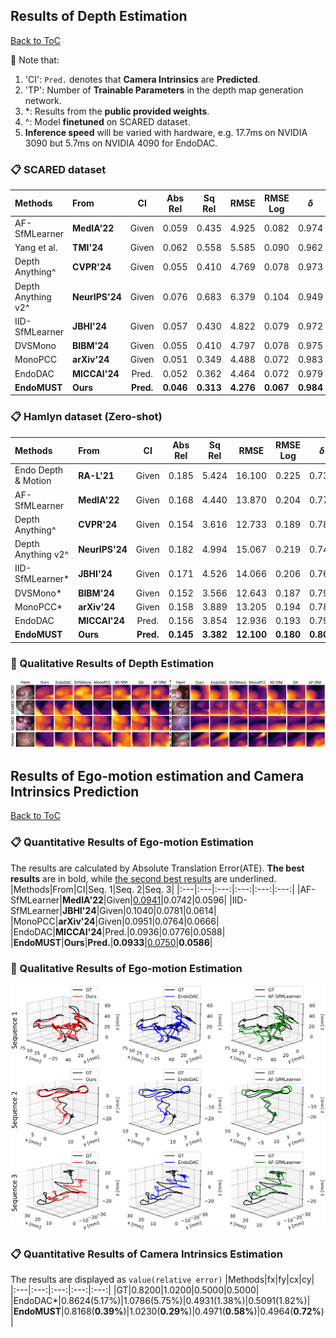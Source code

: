 ## Results of Depth Estimation
[Back to ToC](#table-of-contents)

:pushpin: Note that:
1. 'CI': `Pred.` denotes that **Camera Intrinsics** are **Predicted**.
2. 'TP': Number of **Trainable Parameters** in the depth map generation network.
3. *: Results from the **public provided weights**.
4. \^: Model **finetuned** on SCARED dataset.
5. **Inference speed** will be varied with hardware, e.g. 17.7ms on NVIDIA 3090 but 5.7ms on NVIDIA 4090 for EndoDAC.
### :clipboard: SCARED dataset
|Methods|From|CI|Abs Rel|Sq Rel|RMSE|RMSE Log|$\delta$|TP/M|Speed/ms|
|:---|:---|:---:|:---:|:---:|:---:|:---:|:---:|:---:|:---:|
|AF-SfMLearner|**MedIA'22**|Given|0.059|0.435|4.925|0.082|0.974|14.8|2.0|
|Yang et al.|**TMI'24**|Given|0.062|0.558|5.585|0.090|0.962|2.0|8.0|
|Depth Anything\^|**CVPR'24**|Given|0.055|0.410|4.769|0.078|0.973|13.0|5.0|
|Depth Anything v2\^|**NeurIPS'24**|Given|0.076|0.683|6.379|0.104|0.949|13.0|5.0|
|IID-SfMLearner|**JBHI'24**|Given|0.057|0.430|4.822|0.079|0.972|14.8|2.0|
|DVSMono|**BIBM'24**|Given|0.055|0.410|4.797|0.078|0.975|27.0|12.7|
|MonoPCC|**arXiv'24**|Given|0.051|0.349|4.488|0.072|0.983|27.0|12.7|
|EndoDAC|**MICCAI'24**|Pred.|0.052|0.362|4.464|0.072|0.979|1.6|5.7|
|**EndoMUST**|**Ours**|**Pred.**|**0.046**|**0.313**|**4.276**|**0.067**|**0.984**|1.8|6.2|

### :clipboard: Hamlyn dataset (Zero-shot)
|Methods|From|CI|Abs Rel|Sq Rel|RMSE|RMSE Log|$\delta$|TP/M|Speed/ms|
|:---|:---|:---:|:---:|:---:|:---:|:---:|:---:|:---:|:---:|
|Endo Depth & Motion|**RA-L'21**|Given|0.185|5.424|16.100|0.225|0.732|-|~15|
|AF-SfMLearner|**MedIA'22**|Given|0.168|4.440|13.870|0.204|0.770|14.8|1.0|
|Depth Anything\^|**CVPR'24**|Given|0.154|3.616|12.733|0.189|0.784|13.0|3.0|
|Depth Anything v2\^|**NeurIPS'24**|Given|0.182|4.994|15.067|0.219|0.740|13.0|3.0|
|IID-SfMLearner*|**JBHI'24**|Given|0.171|4.526|14.066|0.206|0.767|14.8|1.0|
|DVSMono*|**BIBM'24**|Given|0.152|3.566|12.643|0.187|0.791|27.0|10.5|
|MonoPCC*|**arXiv'24**|Given|0.158|3.889|13.205|0.194|0.782|27.0|10.5|
|EndoDAC|**MICCAI'24**|Pred.|0.156|3.854|12.936|0.193|0.791|1.6|4.0|
|**EndoMUST**|**Ours**|**Pred.**|**0.145**|**3.382**|**12.100**|**0.180**|**0.807**|1.8|4.5|

### :eyes: Qualitative Results of Depth Estimation
![](vis_depth.png)

## Results of Ego-motion estimation and Camera Intrinsics Prediction
[Back to ToC](#table-of-contents)
### :clipboard: Quantitative Results of Ego-motion Estimation
The results are calculated by Absolute Translation Error(ATE). **The best results** are in bold, while <ins>the second best results</ins> are underlined.
|Methods|From|CI|Seq. 1|Seq. 2|Seq. 3|
|:---|:---|:---:|:---:|:---:|:---:|
|AF-SfMLearner|**MedIA'22**|Given|<ins>0.0941</ins>|0.0742|0.0596|
|IID-SfMLearner|**JBHI'24**|Given|0.1040|0.0781|0.0614|
|MonoPCC|**arXiv'24**|Given|0.0951|0.0764|0.0666|
|EndoDAC|**MICCAI'24**|Pred.|0.0936|0.0776|0.0588|
|**EndoMUST**|**Ours**|**Pred.**|**0.0933**|<ins>0.0750</ins>|**0.0586**|

### :eyes: Qualitative Results of Ego-motion Estimation
![](vis_traj.png)

### :clipboard: Quantitative Results of Camera Intrinsics Estimation
The results are displayed as `value(relative error)`
|Methods|fx|fy|cx|cy|
|:---|:---:|:---:|:---:|:---:|
|GT|0.8200|1.0200|0.5000|0.5000|
|EndoDAC*|0.8624(5.17%)|1.0786(5.75%)|0.4931(1.38%)|0.5091(1.82%)|
|**EndoMUST**|0.8168(**0.39%**)|1.0230(**0.29%**)|0.4971(**0.58%**)|0.4964(**0.72%**)|
